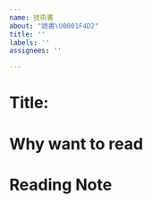 ```yaml
---
name: 技術書
about: "読書\U0001F4D2"
title: ''
labels: ''
assignees: ''

---
```


# Title:

# Why want to read

# Reading Note
